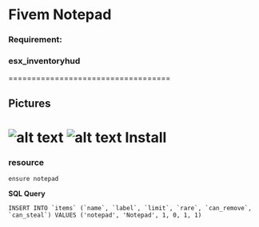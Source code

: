 Fivem Notepad
===================================
### Requirement:
### esx_inventoryhud
===================================
## Pictures
![alt text](https://i.imgur.com/hie3acy.png)
![alt text](https://i.imgur.com/XhMQFIj.jpg)
Install
==================
### resource
```
ensure notepad
```
**SQL Query**
```
INSERT INTO `items` (`name`, `label`, `limit`, `rare`, `can_remove`, `can_steal`) VALUES ('notepad', 'Notepad', 1, 0, 1, 1)
```
